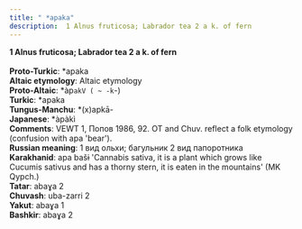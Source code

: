 ```yaml
---
title: " *apaka"
description:  1 Alnus fruticosa; Labrador tea 2 a k. of fern
---
```

<strong> 1 Alnus fruticosa; Labrador tea 2 a k. of fern</strong><br><br>
<strong>Proto-Turkic</strong>:  *apaka<br>
<strong>Altaic etymology</strong>:  Altaic etymology<br>
<strong> Proto-Altaic</strong>:  *àp`akV ( ~ -k`-)<br>
<strong>Turkic</strong>:  *apaka<br>
<strong>Tungus-Manchu</strong>:  *(x)apkā-<br>
<strong>Japanese</strong>:  *àpàkì<br>
<strong>Comments</strong>:  VEWT 1, Попов 1986, 92. OT and Chuv. reflect a folk etymology (confusion with apa 'bear').<br>
<strong>Russian meaning</strong>:  1 вид ольхи; багульник 2 вид папоротника<br>
<strong>Karakhanid</strong>:  apa bašɨ 'Cannabis sativa, it is a plant which grows like Cucumis sativus and has a thorny stern, it is eaten in the mountains' (MK Qypch.)<br>
<strong>Tatar</strong>:  abaɣa 2<br>
<strong>Chuvash</strong>:  uba-zarri 2<br>
<strong>Yakut</strong>:  abaɣa 1<br>
<strong>Bashkir</strong>:  abaɣa 2<br>


